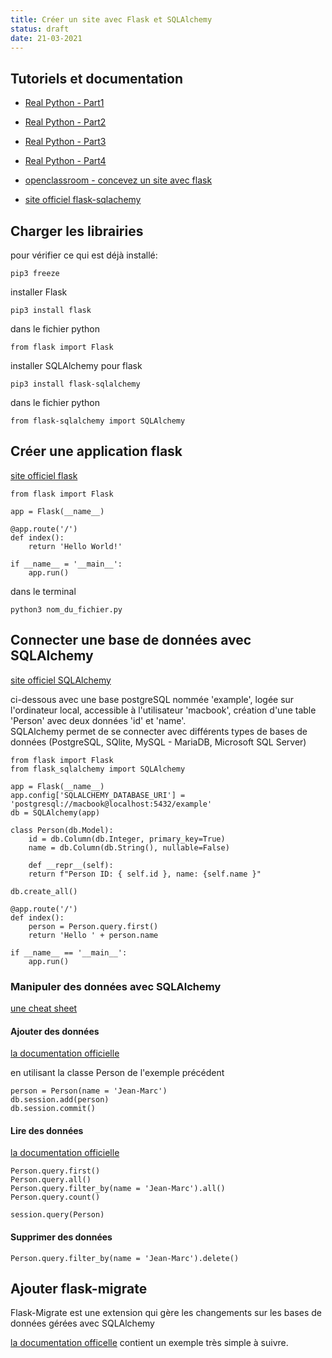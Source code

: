 ```yaml
---
title: Créer un site avec Flask et SQLAlchemy
status: draft
date: 21-03-2021
---
```


## Tutoriels et documentation

- [Real Python - Part1](https://realpython.com/flask-connexion-rest-api/)

- [Real Python - Part2](https://realpython.com/flask-connexion-rest-api-part-2/)

- [Real Python - Part3](https://realpython.com/flask-connexion-rest-api-part-3/)

- [Real Python - Part4](https://realpython.com/flask-connexion-rest-api-part-4/)

- [openclassroom - concevez un site avec flask](https://openclassrooms.com/fr/courses/4425066-concevez-un-site-avec-flask)

- [site officiel flask-sqlachemy](https://flask-sqlalchemy.palletsprojects.com/en/2.x/)

## Charger les librairies

pour vérifier ce qui est déjà installé:

    pip3 freeze

installer Flask

    pip3 install flask

dans le fichier python

    from flask import Flask

installer SQLAlchemy pour flask

    pip3 install flask-sqlalchemy

dans le fichier python

    from flask-sqlalchemy import SQLAlchemy

## Créer une application flask

[site officiel flask](https://flask.palletsprojects.com/en/1.0.x/quickstart/#a-minimal-application)

    from flask import Flask

    app = Flask(__name__)

    @app.route('/')
    def index():
        return 'Hello World!'

    if __name__ = '__main__':
        app.run()

dans le terminal

    python3 nom_du_fichier.py

## Connecter une base de données avec SQLAlchemy

[site officiel SQLAlchemy](https://www.sqlalchemy.org/)

ci-dessous avec une base postgreSQL nommée 'example', logée sur l'ordinateur local, accessible à l'utilisateur 'macbook', création d'une table 'Person' avec deux données 'id' et 'name'.  
SQLAlchemy permet de se connecter avec différents types de bases de données (PostgreSQL, SQlite, MySQL - MariaDB, Microsoft SQL Server)  

    from flask import Flask
    from flask_sqlalchemy import SQLAlchemy

    app = Flask(__name__)
    app.config['SQLALCHEMY_DATABASE_URI'] = 'postgresql://macbook@localhost:5432/example'
    db = SQLAlchemy(app)

    class Person(db.Model):
        id = db.Column(db.Integer, primary_key=True)
        name = db.Column(db.String(), nullable=False)

        def __repr__(self):
        return f"Person ID: { self.id }, name: {self.name }"

    db.create_all()

    @app.route('/')
    def index():
        person = Person.query.first()
        return 'Hello ' + person.name

    if __name__ == '__main__':
        app.run()

### Manipuler des données avec SQLAlchemy

[une cheat sheet](https://video.udacity-data.com/topher/2019/August/5d5a52af_query-cheat-sheet/query-cheat-sheet.pdf)

#### Ajouter des données

[la documentation officielle](https://docs.sqlalchemy.org/en/14/orm/session.html)

en utilisant la classe Person de l'exemple précédent

    person = Person(name = 'Jean-Marc')
    db.session.add(person)
    db.session.commit()

#### Lire des données

[la documentation officielle](https://docs.sqlalchemy.org/en/14/orm/loading_objects.html)

    Person.query.first()
    Person.query.all()
    Person.query.filter_by(name = 'Jean-Marc').all()
    Person.query.count()

    session.query(Person)

#### Supprimer des données

    Person.query.filter_by(name = 'Jean-Marc').delete()

## Ajouter flask-migrate

Flask-Migrate est une extension qui gère les changements sur les bases de données gérées avec SQLAlchemy

[la documentation officelle](https://flask-migrate.readthedocs.io/en/latest/) contient un exemple très simple à suivre.